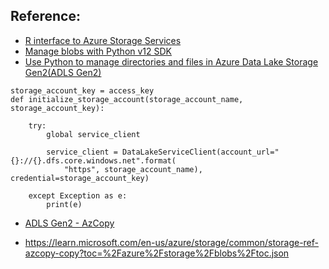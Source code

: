 
## Reference:  
- [R interface to Azure Storage Services](https://github.com/Azure/AzureStor)
- [Manage blobs with Python v12 SDK](https://docs.microsoft.com/en-us/azure/storage/blobs/storage-quickstart-blobs-python?tabs=environment-variable-windows)
- [Use Python to manage directories and files in Azure Data Lake Storage Gen2(ADLS Gen2)](https://docs.microsoft.com/en-us/azure/storage/blobs/data-lake-storage-directory-file-acl-python)
```
storage_account_key = access_key
def initialize_storage_account(storage_account_name, storage_account_key):
    
    try:  
        global service_client

        service_client = DataLakeServiceClient(account_url="{}://{}.dfs.core.windows.net".format(
            "https", storage_account_name), credential=storage_account_key)
    
    except Exception as e:
        print(e)
```

- [ADLS Gen2 - AzCopy](https://docs.microsoft.com/en-us/azure/storage/common/storage-use-azcopy-blobs-copy?toc=%2Fazure%2Fstorage%2Fblobs%2Ftoc.json)

- https://learn.microsoft.com/en-us/azure/storage/common/storage-ref-azcopy-copy?toc=%2Fazure%2Fstorage%2Fblobs%2Ftoc.json
